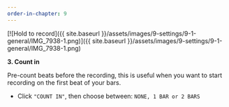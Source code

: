 ```yaml
---
order-in-chapter: 9
---
```


[![Hold to record]({{ site.baseurl }}/assets/images/9-settings/9-1-general/IMG_7938-1.png)]({{
site.baseurl }}/assets/images/9-settings/9-1-general/IMG_7938-1.png)

**3. Count in**

Pre-count beats before the recording, this is useful when you want to start recording on the first beat of your bars.

- Click `"COUNT IN"`, then choose between: `NONE, 1 BAR or 2 BARS`
